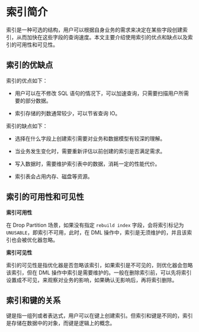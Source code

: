 索引简介 
=========================

索引是一种可选的结构，用户可以根据自身业务的需求来决定在某些字段创建索引，从而加快在这些字段的查询速度。本文主要介绍使用索引的优点和缺点以及索引的可用性和可见性。

索引的优缺点 
------------------------

索引的优点如下：

* 用户可以在不修改 SQL 语句的情况下，可以加速查询，只需要扫描用户所需要的部分数据。

  

* 索引存储的列数通常较少，可以节省查询 IO。

  




索引的缺点如下：

* 选择在什么字段上创建索引需要对业务和数据模型有较深的理解。

  

* 当业务发生变化时，需要重新评估以前创建的索引是否满足需求。

  

* 写入数据时，需要维护索引表中的数据，消耗一定的性能代价。

  

* 索引表会占用内存、磁盘等资源。

  




索引的可用性和可见性 
----------------------------

**索引可用性** 

在 Drop Partition 场景，如果没有指定 `rebuild index` 字段，会将索引标记为 `UNUSABLE`，即索引不可用，此时，在 DML 操作中，索引是无须维护的，并且该索引也会被优化器忽略。

**索引可见性** 

索引的可见性是指优化器是否忽略该索引，如果索引是不可见的，则优化器会忽略该索引，但在 DML 操作中索引是需要维护的。一般在删除索引前，可以先将索引设置成不可见，来观察对业务的影响，如果确认无影响后，再将索引删除。

**索引和键的关系** 
-----------------------------

键是指一组列或者表达式，用户可以在键上创建索引。但索引和键是不同的，索引是存储在数据中的对象，而键是逻辑上的概念。
